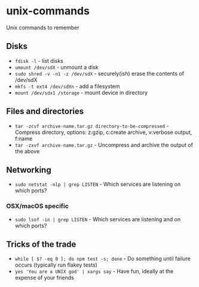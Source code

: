 # unix-commands
Unix commands to remember

## Disks
- `fdisk -l` - list disks
- `umount /dev/sdX` - unmount a disk
- `sudo shred -v -n1 -z /dev/sdX` - securely(ish) erase the contents of /dev/sdX 
- `mkfs -t ext4 /dev/sdXn` - add a filesystem
- `mount /dev/sdx1 /storage` - mount device in directory

## Files and directories
- `tar -zcvf archive-name.tar.gz directory-to-be-compressed` - Compress directory, options: z:gzip, c:create archive, v:verbose output, f:name
- `tar -zxvf archive-name.tar.gz` - Uncompress and archive the output of the above

## Networking
- `sudo netstat -nlp | grep LISTEN` - Which services are listening on which ports?

### OSX/macOS specific
- `sudo lsof -in | grep LISTEN` - Which services are listening and on which ports?

## Tricks of the trade
- `while [ $? -eq 0 ]; do npm test -s; done` - Do something until failure occurs (typically run flakey tests)
- `yes 'You are a UNIX god' | xargs say` - Have fun, ideally at the expense of your friends
